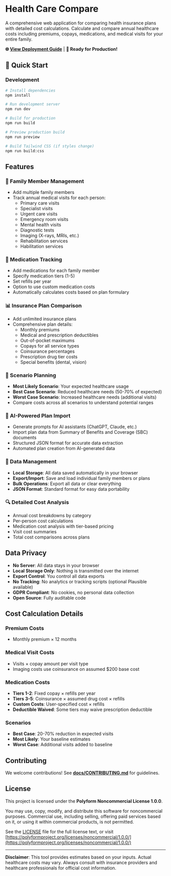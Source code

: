 # Health Care Compare

A comprehensive web application for comparing health insurance plans with detailed cost calculations. Calculate and compare annual healthcare costs including premiums, copays, medications, and medical visits for your entire family.

**🌐 [View Deployment Guide](docs/DEPLOYMENT.md)** | **🚀 Ready for Production!**

## 🚀 Quick Start

### Development
```bash
# Install dependencies
npm install

# Run development server
npm run dev

# Build for production
npm run build

# Preview production build
npm run preview

# Build Tailwind CSS (if styles change)
npm run build:css
```

## Features

### 🏥 Family Member Management
- Add multiple family members
- Track annual medical visits for each person:
  - Primary care visits
  - Specialist visits
  - Urgent care visits
  - Emergency room visits
  - Mental health visits
  - Diagnostic tests
  - Imaging (X-rays, MRIs, etc.)
  - Rehabilitation services
  - Habilitation services

### 💊 Medication Tracking
- Add medications for each family member
- Specify medication tiers (1-5)
- Set refills per year
- Option to use custom medication costs
- Automatically calculates costs based on plan formulary

### 📊 Insurance Plan Comparison
- Add unlimited insurance plans
- Comprehensive plan details:
  - Monthly premiums
  - Medical and prescription deductibles
  - Out-of-pocket maximums
  - Copays for all service types
  - Coinsurance percentages
  - Prescription drug tier costs
  - Special benefits (dental, vision)

### 🎯 Scenario Planning
- **Most Likely Scenario**: Your expected healthcare usage
- **Best Case Scenario**: Reduced healthcare needs (50-70% of expected)
- **Worst Case Scenario**: Increased healthcare needs (additional visits)
- Compare costs across all scenarios to understand potential ranges

### 🤖 AI-Powered Plan Import
- Generate prompts for AI assistants (ChatGPT, Claude, etc.)
- Import plan data from Summary of Benefits and Coverage (SBC) documents
- Structured JSON format for accurate data extraction
- Automated plan creation from AI-generated data

### 📁 Data Management
- **Local Storage**: All data saved automatically in your browser
- **Export/Import**: Save and load individual family members or plans
- **Bulk Operations**: Export all data or clear everything
- **JSON Format**: Standard format for easy data portability

### 🔍 Detailed Cost Analysis
- Annual cost breakdowns by category
- Per-person cost calculations
- Medication cost analysis with tier-based pricing
- Visit cost summaries
- Total cost comparisons across plans


## Data Privacy

- **No Server**: All data stays in your browser
- **Local Storage Only**: Nothing is transmitted over the internet
- **Export Control**: You control all data exports
- **No Tracking**: No analytics or tracking scripts (optional Plausible available)
- **GDPR Compliant**: No cookies, no personal data collection
- **Open Source**: Fully auditable code

## Cost Calculation Details

### Premium Costs
- Monthly premium × 12 months

### Medical Visit Costs
- Visits × copay amount per visit type
- Imaging costs use coinsurance on assumed $200 base cost

### Medication Costs
- **Tiers 1-2**: Fixed copay × refills per year
- **Tiers 3-5**: Coinsurance × assumed drug cost × refills
- **Custom Costs**: User-specified cost × refills
- **Deductible Waived**: Some tiers may waive prescription deductible

### Scenarios
- **Best Case**: 20-70% reduction in expected visits
- **Most Likely**: Your baseline estimates
- **Worst Case**: Additional visits added to baseline

## Contributing

We welcome contributions! See **[docs/CONTRIBUTING.md](docs/CONTRIBUTING.md)** for guidelines.


## License

This project is licensed under the **Polyform Noncommercial License 1.0.0**.

You may use, copy, modify, and distribute this software for noncommercial purposes. Commercial use, including selling, offering paid services based on it, or using it within commercial products, is not permitted.

See the [LICENSE](LICENSE) file for the full license text, or visit [https://polyformproject.org/licenses/noncommercial/1.0.0/](https://polyformproject.org/licenses/noncommercial/1.0.0/)

---

**Disclaimer**: This tool provides estimates based on your inputs. Actual healthcare costs may vary. Always consult with insurance providers and healthcare professionals for official cost information.
